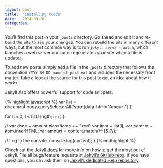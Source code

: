 ```yaml
---
layout: post
title:  "Installing Xcode"
date:   2014-09-20
categories:
---
```


You’ll find this post in your `_posts` directory. Go ahead and edit it and re-build the site to see your changes. You can rebuild the site in many different ways, but the most common way is to run `jekyll serve --watch`, which launches a web server and auto-regenerates your site when a file is updated.

To add new posts, simply add a file in the `_posts` directory that follows the convention `YYYY-MM-DD-name-of-post.ext` and includes the necessary front matter. Take a look at the source for this post to get an idea about how it works.

Jekyll also offers powerful support for code snippets:

{% highlight javascript %}
var list = document.body.querySelectorAll('span[data-html="Amount"]');

for (i = 0; i < list.length; i++) {
 
  // var done = amount.className += " red" 
  var item    = list[i];
  var content = item.innerHTML;
  var amount  = content.match(/^-[$]?/);

  // Log to the console.
  console.log(content);
}
{% endhighlight %}

Check out the [Jekyll docs][jekyll] for more info on how to get the most out of Jekyll. File all bugs/feature requests at [Jekyll’s GitHub repo][jekyll-gh]. If you have questions, you can ask them on [Jekyll’s dedicated Help repository][jekyll-help].

[jekyll]:      http://jekyllrb.com
[jekyll-gh]:   https://github.com/jekyll/jekyll
[jekyll-help]: https://github.com/jekyll/jekyll-help
